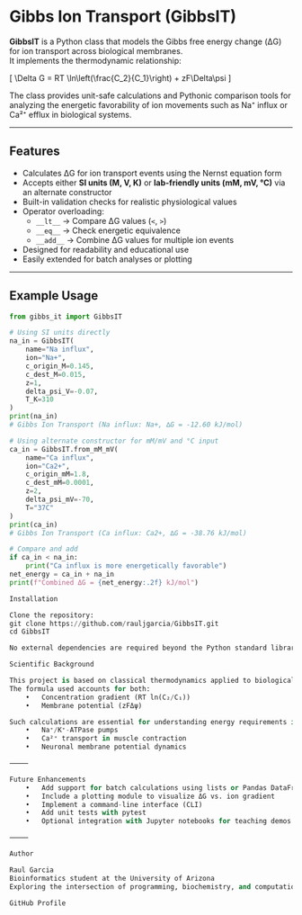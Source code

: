 # Gibbs Ion Transport (GibbsIT)

**GibbsIT** is a Python class that models the Gibbs free energy change (ΔG) for ion transport across biological membranes.  
It implements the thermodynamic relationship:

\[
\Delta G = RT \ln\left(\frac{C_2}{C_1}\right) + zF\Delta\psi
\]

The class provides unit-safe calculations and Pythonic comparison tools for analyzing the energetic favorability of ion movements such as Na⁺ influx or Ca²⁺ efflux in biological systems.

---

## Features

- Calculates ΔG for ion transport events using the Nernst equation form  
- Accepts either **SI units (M, V, K)** or **lab-friendly units (mM, mV, °C)** via an alternate constructor  
- Built-in validation checks for realistic physiological values  
- Operator overloading:
  - `__lt__` → Compare ΔG values (`<`, `>`)
  - `__eq__` → Check energetic equivalence
  - `__add__` → Combine ΔG values for multiple ion events
- Designed for readability and educational use  
- Easily extended for batch analyses or plotting

---

## Example Usage

```python
from gibbs_it import GibbsIT

# Using SI units directly
na_in = GibbsIT(
    name="Na influx",
    ion="Na+",
    c_origin_M=0.145,
    c_dest_M=0.015,
    z=1,
    delta_psi_V=-0.07,
    T_K=310
)
print(na_in)
# Gibbs Ion Transport (Na influx: Na+, ∆G = -12.60 kJ/mol)

# Using alternate constructor for mM/mV and °C input
ca_in = GibbsIT.from_mM_mV(
    name="Ca influx",
    ion="Ca2+",
    c_origin_mM=1.8,
    c_dest_mM=0.0001,
    z=2,
    delta_psi_mV=-70,
    T="37C"
)
print(ca_in)
# Gibbs Ion Transport (Ca influx: Ca2+, ∆G = -38.76 kJ/mol)

# Compare and add
if ca_in < na_in:
    print("Ca influx is more energetically favorable")
net_energy = ca_in + na_in
print(f"Combined ΔG = {net_energy:.2f} kJ/mol")

Installation

Clone the repository:
git clone https://github.com/rauljgarcia/GibbsIT.git
cd GibbsIT

No external dependencies are required beyond the Python standard library.

Scientific Background

This project is based on classical thermodynamics applied to biological ion transport.
The formula used accounts for both:
	•	Concentration gradient (RT ln(C₂/C₁))
	•	Membrane potential (zFΔψ)

Such calculations are essential for understanding energy requirements in systems like:
	•	Na⁺/K⁺-ATPase pumps
	•	Ca²⁺ transport in muscle contraction
	•	Neuronal membrane potential dynamics

⸻

Future Enhancements
	•	Add support for batch calculations using lists or Pandas DataFrames
	•	Include a plotting module to visualize ΔG vs. ion gradient
	•	Implement a command-line interface (CLI)
	•	Add unit tests with pytest
	•	Optional integration with Jupyter notebooks for teaching demos

⸻

Author

Raul Garcia
Bioinformatics student at the University of Arizona
Exploring the intersection of programming, biochemistry, and computational modeling.

GitHub Profile
